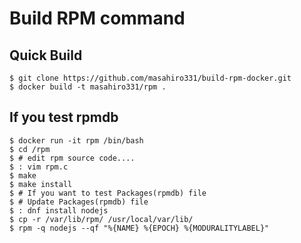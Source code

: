 # Build RPM command

## Quick Build

```
$ git clone https://github.com/masahiro331/build-rpm-docker.git
$ docker build -t masahiro331/rpm .
```

## If you test rpmdb

```
$ docker run -it rpm /bin/bash
$ cd /rpm
$ # edit rpm source code....
$ : vim rpm.c
$ make
$ make install
$ # If you want to test Packages(rpmdb) file
$ # Update Packages(rpmdb) file
$ : dnf install nodejs
$ cp -r /var/lib/rpm/ /usr/local/var/lib/
$ rpm -q nodejs --qf "%{NAME} %{EPOCH} %{MODURALITYLABEL}"
```


